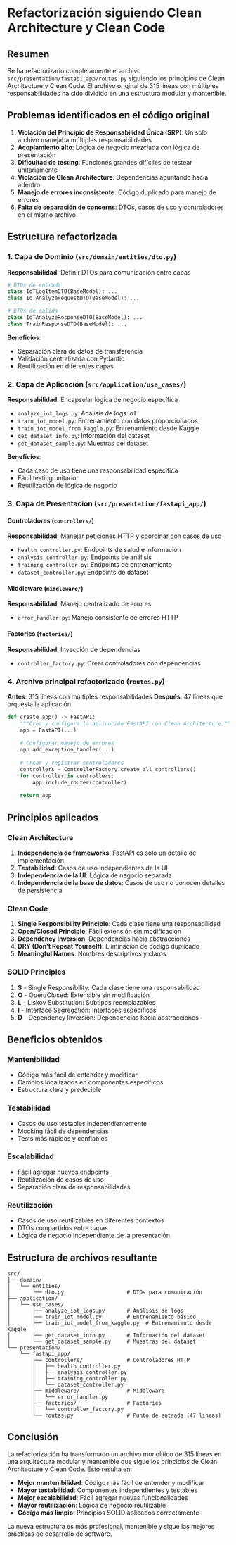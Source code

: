 # Refactorización siguiendo Clean Architecture y Clean Code

## Resumen

Se ha refactorizado completamente el archivo `src/presentation/fastapi_app/routes.py` siguiendo los principios de Clean Architecture y Clean Code. El archivo original de 315 líneas con múltiples responsabilidades ha sido dividido en una estructura modular y mantenible.

## Problemas identificados en el código original

1. **Violación del Principio de Responsabilidad Única (SRP)**: Un solo archivo manejaba múltiples responsabilidades
2. **Acoplamiento alto**: Lógica de negocio mezclada con lógica de presentación
3. **Dificultad de testing**: Funciones grandes difíciles de testear unitariamente
4. **Violación de Clean Architecture**: Dependencias apuntando hacia adentro
5. **Manejo de errores inconsistente**: Código duplicado para manejo de errores
6. **Falta de separación de concerns**: DTOs, casos de uso y controladores en el mismo archivo

## Estructura refactorizada

### 1. Capa de Dominio (`src/domain/entities/dto.py`)

**Responsabilidad**: Definir DTOs para comunicación entre capas

```python
# DTOs de entrada
class IoTLogItemDTO(BaseModel): ...
class IoTAnalyzeRequestDTO(BaseModel): ...

# DTOs de salida  
class IoTAnalyzeResponseDTO(BaseModel): ...
class TrainResponseDTO(BaseModel): ...
```

**Beneficios**:
- Separación clara de datos de transferencia
- Validación centralizada con Pydantic
- Reutilización en diferentes capas

### 2. Capa de Aplicación (`src/application/use_cases/`)

**Responsabilidad**: Encapsular lógica de negocio específica

- `analyze_iot_logs.py`: Análisis de logs IoT
- `train_iot_model.py`: Entrenamiento con datos proporcionados
- `train_iot_model_from_kaggle.py`: Entrenamiento desde Kaggle
- `get_dataset_info.py`: Información del dataset
- `get_dataset_sample.py`: Muestras del dataset

**Beneficios**:
- Cada caso de uso tiene una responsabilidad específica
- Fácil testing unitario
- Reutilización de lógica de negocio

### 3. Capa de Presentación (`src/presentation/fastapi_app/`)

#### Controladores (`controllers/`)

**Responsabilidad**: Manejar peticiones HTTP y coordinar con casos de uso

- `health_controller.py`: Endpoints de salud e información
- `analysis_controller.py`: Endpoints de análisis
- `training_controller.py`: Endpoints de entrenamiento
- `dataset_controller.py`: Endpoints de dataset

#### Middleware (`middleware/`)

**Responsabilidad**: Manejo centralizado de errores

- `error_handler.py`: Manejo consistente de errores HTTP

#### Factories (`factories/`)

**Responsabilidad**: Inyección de dependencias

- `controller_factory.py`: Crear controladores con dependencias

### 4. Archivo principal refactorizado (`routes.py`)

**Antes**: 315 líneas con múltiples responsabilidades
**Después**: 47 líneas que orquesta la aplicación

```python
def create_app() -> FastAPI:
    """Crea y configura la aplicación FastAPI con Clean Architecture."""
    app = FastAPI(...)
    
    # Configurar manejo de errores
    app.add_exception_handler(...)
    
    # Crear y registrar controladores
    controllers = ControllerFactory.create_all_controllers()
    for controller in controllers:
        app.include_router(controller)
    
    return app
```

## Principios aplicados

### Clean Architecture

1. **Independencia de frameworks**: FastAPI es solo un detalle de implementación
2. **Testabilidad**: Casos de uso independientes de la UI
3. **Independencia de la UI**: Lógica de negocio separada
4. **Independencia de la base de datos**: Casos de uso no conocen detalles de persistencia

### Clean Code

1. **Single Responsibility Principle**: Cada clase tiene una responsabilidad
2. **Open/Closed Principle**: Fácil extensión sin modificación
3. **Dependency Inversion**: Dependencias hacia abstracciones
4. **DRY (Don't Repeat Yourself)**: Eliminación de código duplicado
5. **Meaningful Names**: Nombres descriptivos y claros

### SOLID Principles

1. **S** - Single Responsibility: Cada clase tiene una responsabilidad
2. **O** - Open/Closed: Extensible sin modificación
3. **L** - Liskov Substitution: Subtipos reemplazables
4. **I** - Interface Segregation: Interfaces específicas
5. **D** - Dependency Inversion: Dependencias hacia abstracciones

## Beneficios obtenidos

### Mantenibilidad
- Código más fácil de entender y modificar
- Cambios localizados en componentes específicos
- Estructura clara y predecible

### Testabilidad
- Casos de uso testables independientemente
- Mocking fácil de dependencias
- Tests más rápidos y confiables

### Escalabilidad
- Fácil agregar nuevos endpoints
- Reutilización de casos de uso
- Separación clara de responsabilidades

### Reutilización
- Casos de uso reutilizables en diferentes contextos
- DTOs compartidos entre capas
- Lógica de negocio independiente de la presentación

## Estructura de archivos resultante

```
src/
├── domain/
│   └── entities/
│       └── dto.py                    # DTOs para comunicación
├── application/
│   └── use_cases/
│       ├── analyze_iot_logs.py       # Análisis de logs
│       ├── train_iot_model.py        # Entrenamiento básico
│       ├── train_iot_model_from_kaggle.py  # Entrenamiento desde Kaggle
│       ├── get_dataset_info.py       # Información del dataset
│       └── get_dataset_sample.py     # Muestras del dataset
└── presentation/
    └── fastapi_app/
        ├── controllers/              # Controladores HTTP
        │   ├── health_controller.py
        │   ├── analysis_controller.py
        │   ├── training_controller.py
        │   └── dataset_controller.py
        ├── middleware/               # Middleware
        │   └── error_handler.py
        ├── factories/                # Factories
        │   └── controller_factory.py
        └── routes.py                 # Punto de entrada (47 líneas)
```

## Conclusión

La refactorización ha transformado un archivo monolítico de 315 líneas en una arquitectura modular y mantenible que sigue los principios de Clean Architecture y Clean Code. Esto resulta en:

- **Mejor mantenibilidad**: Código más fácil de entender y modificar
- **Mayor testabilidad**: Componentes independientes y testables
- **Mejor escalabilidad**: Fácil agregar nuevas funcionalidades
- **Mayor reutilización**: Lógica de negocio reutilizable
- **Código más limpio**: Principios SOLID aplicados correctamente

La nueva estructura es más profesional, mantenible y sigue las mejores prácticas de desarrollo de software.
